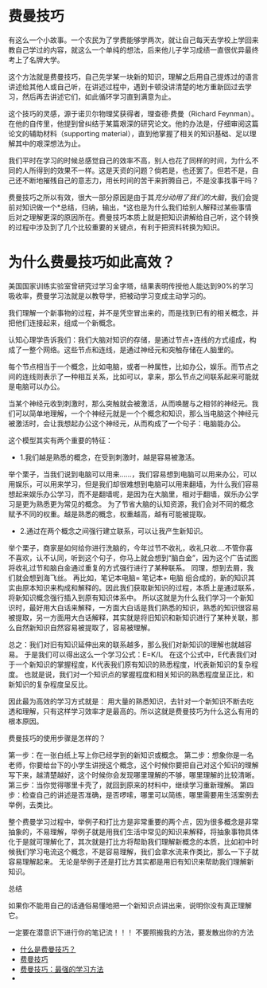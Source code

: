 
# 费曼技巧

有这么一个小故事。一个农民为了学费能够学两次，就让自己每天去学校上学回来教自己学过的内容，就这么一个单纯的想法，后来他儿子学习成绩一直很优异最终考上了名牌大学。

这个方法就是费曼技巧，自己先学某一块新的知识，理解之后用自己提炼过的语言讲述给其他人或自己听，在讲述过程中，遇到卡顿没讲清楚的地方重新回过去学习，然后再去讲述它们，如此循环学习直到满意为止。

这个技巧的灵感，源于诺贝尔物理奖获得者，理查德·费曼（Richard Feynman）。在他的自传里，他提到曾纠结于某篇艰深的研究论文。他的办法是，仔细审阅这篇论文的辅助材料（supporting material），直到他掌握了相关的知识基础、足以理解其中的艰深想法为止。

我们平时在学习的时候总感觉自己的效率不高，别人也花了同样的时间，为什么不同的人所得到的效果不一样。这是天资的问题？倘若是，也还罢了。但若不是，自己还不断地摧残自己的意志力，用长时间的苦干来折腾自己，不是没事找事干吗？

费曼技巧之所以有效，很大一部分原因是由于其*充分动用了我们的大脑*，我们会提前对知识做一个*总结，归纳，输出，*这也是为什么我们给别人解释过某些事情后对之理解更深的原因所在。费曼技巧本质上就是把知识讲解给自己听，这个转换的过程中涉及到了几个比较重要的关键点，有利于把资料转换为知识。


# 为什么费曼技巧如此高效？

美国国家训练实验室曾研究过学习金字塔，结果表明传授他人能达到90%的学习吸收率，费曼学习法就是以教导学，把被动学习变成主动学习的。

我们理解一个新事物的过程，并不是凭空冒出来的，而是找到已有的相关概念，并把他们连接起来，组成一个新概念。

认知心理学告诉我们：我们大脑对知识的存储，是通过节点+连线的方式组成，构成了一整个网络。这些节点和连线，是通过神经元和突触存储在人脑里的。

每个节点相当于一个概念，比如电脑，或者一种属性，比如办公，娱乐。而节点之间的连线则表示了一种相互关系，比如可以，拿来，那么节点之间联系起来可能就是电脑可以办公。

当某个神经元收到刺激时，那么突触就会被激活，从而唤醒与之相邻的神经元。我们可以简单地理解，一个个神经元就是一个个概念和知识，那么当电脑这个神经元被激活时，会让我想起办公这个神经元，从而构成了一个句子：电脑能办公。

这个模型其实有两个重要的特征：

- 1.我们越是熟悉的概念，在受到刺激时，越是容易被激活。

举个栗子，当我们说到电脑可以用来......，我们容易想到电脑可以用来办公，可以用娱乐，可以用来学习，但是我们却很难想到电脑可以用来翻墙，为什么我们容易想起来娱乐办公学习，而不是翻墙呢，是因为在大脑里，相对于翻墙，娱乐办公学习是更为熟悉更为常见的概念。
为了节省大脑的认知资源，我们会对不同的概念赋予不同的权重。越是熟悉的概念，权重越高，越有可能被提取。

- 2.通过在两个概念之间强行建立联系，可以让我产生新知识。

举个栗子，商家是如何给你进行洗脑的，今年过节不收礼，收礼只收....不管你喜不喜欢，认不认同，听到这个句子，你马上就会想到“脑白金”，因为这个广告试图将收礼过节和脑白金通过重复的方式强行进行了某种联系。
同理，想到去屑，我们就会想到海飞丝。
再比如，笔记本电脑=  笔记本+ 电脑  组合成的，新的知识其实由原本知识来构成和解释的。因此我们获取新知识的过程，本质上是通过联系，将新知识概念强行插入到原有知识体系中。
所以这就是为什么我们学习一个新知识时，最好用大白话来解释，一方面大白话是我们熟悉的知识，熟悉的知识很容易被提取，另一方面用大白话解释，其实就是将旧知识和新知识进行了某种关联，那么自然新知识自然容易被提取了，容易被理解。

总之：我们对旧有知识延伸出来的联系越多，那么我们对新知识的理解也就越容易。
于是我们可以得出这么一个学习公式：E=K/I。
在这个公式中，E代表我们对于一个新知识的掌握程度，K代表我们原有知识的熟悉程度，I代表新知识的复杂程度。
也就是说，我们对一个知识点的掌握程度和相关知识的熟悉程度呈正比，和新知识的复杂程度呈反比。

因此最为高效的学习方式就是：
用大量的熟悉知识，去针对一个新知识不断去吃透和理解，只有这样学习效率才是最高的。所以这就是费曼技巧为什么这么有用的根本原因。


费曼技巧的使用步骤是怎样的？

第一步：在一张白纸上写上你已经学到的新知识或概念。
第二步：想象你是一名老师，你要给台下的小学生讲授这个概念，这个时候你要把自己对这个知识的理解写下来，越清楚越好，这个时候你会发现哪里理解的不够，哪里理解的比较清晰。
第三步：当你觉得哪里卡壳了，就回到原来的材料中，继续学习重新理解。
第四步：检查自己的讲述是否准确，是否啰嗦，哪里可以简练，哪里需要用生活案例去举例，去类比。

整个费曼学习过程中，举例子和打比方是非常重要的两个点，因为很多概念是非常抽象的，不易理解，举例子就是用我们生活中常见的知识来解释，将抽象事物具体化于是就可理解化了，其次就是打比方将帮助我们理解新概念的本质，比如初中时候我们学习电流这个概念，不是容易理解，我们会拿水流来作类比，那么一下子就容易理解起来。
无论是举例子还是打比方其实都是用旧有知识来帮助我们理解新知识。

总结

如果你不能用自己的话通俗易懂地把一个新知识点讲出来，说明你没有真正理解它。

一定要在潜意识下进行你的笔记流！！！
不要照搬我的方法，要发散出你的方法

- [什么是费曼技巧？](https://www.yuque.com/u91214/gl741c/qtytoa)
- [费曼技巧](https://www.yuque.com/lollapallooza/lollapallooza/ff6pt6)
- [费曼技巧：最强的学习方法](https://36kr.com/p/5078124)
- 
